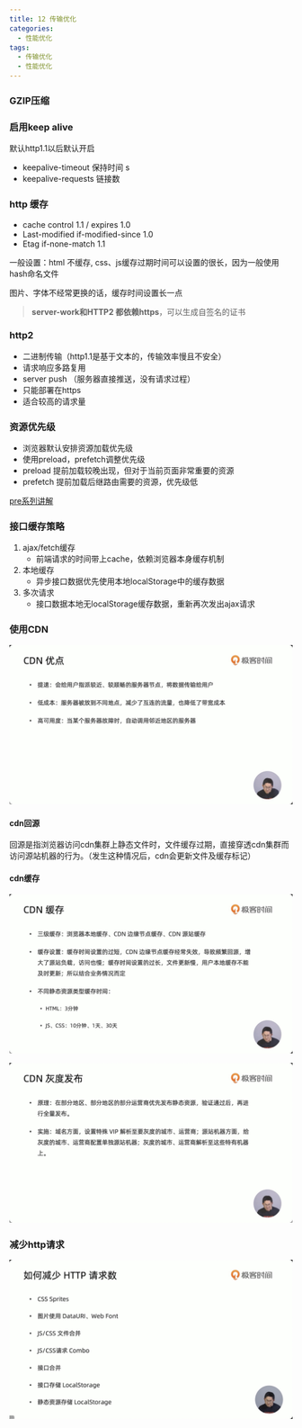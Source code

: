 ```yaml
---
title: 12 传输优化
categories: 
  - 性能优化
tags: 
  - 传输优化
  - 性能优化
---
```


### GZIP压缩 

### 启用keep alive

默认http1.1以后默认开启

- keepalive-timeout  保持时间 s
-  keepalive-requests 链接数 

### http 缓存

- cache control 1.1 / expires 1.0
- Last-modified  if-modified-since 1.0
- Etag  if-none-match  1.1

一般设置：html 不缓存, css、js缓存过期时间可以设置的很长，因为一般使用hash命名文件

图片、字体不经常更换的话，缓存时间设置长一点

> **server-work和HTTP2 都依赖https**，可以生成自签名的证书

### http2

- 二进制传输（http1.1是基于文本的，传输效率慢且不安全）
- 请求响应多路复用
- server push （服务器直接推送，没有请求过程）
- 只能部署在https
- 适合较高的请求量

### 资源优先级

- 浏览器默认安排资源加载优先级
- 使用preload，prefetch调整优先级
- preload 提前加载较晚出现，但对于当前页面非常重要的资源
- prefetch 提前加载后继路由需要的资源，优先级低

[pre系列讲解](https://www.jianshu.com/p/61298b51a5fb)

### 接口缓存策略

1. ajax/fetch缓存
   - 前端请求的时间带上cache，依赖浏览器本身缓存机制
2. 本地缓存
   - 异步接口数据优先使用本地localStorage中的缓存数据
3. 多次请求
   - 接口数据本地无localStorage缓存数据，重新再次发出ajax请求

 ### 使用CDN

![CDN优点](传输优化/CDN优点.png)

#### cdn回源

回源是指浏览器访问cdn集群上静态文件时，文件缓存过期，直接穿透cdn集群而访问源站机器的行为。（发生这种情况后，cdn会更新文件及缓存标记）

#### cdn缓存

![cdn缓存](传输优化/cdn缓存.png)

![cdn灰度发布](传输优化/cdn灰度发布.png)

### 减少http请求

![减少http请求](传输优化/reducehttp请求.png)